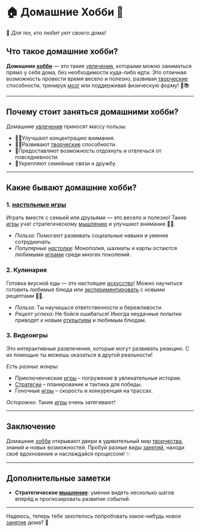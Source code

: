 # 🏠 **Домашние Хобби** 🏡

🌟 *Для тех, кто любит уют своего дома!*

## Что такое домашние хобби?

**Домашние [хобби](хобби.md)** — это такие [увлечения](хобби.md), которыми можно заниматься прямо у себя дома, без необходимости куда-либо идти. Это отличная возможность провести время весело и полезно, развивая [творческие](творческие.md) способности, тренируя [мозг](интеллектуальные.md) или поддерживая физическую форму! 🎨📚

---

## Почему стоит заняться домашними хобби?

Домашние [увлечения](хобби.md) приносят массу пользы:

- 💪🏽Улучшают концентрацию внимания.
- 🧑‍🏫Развивают [творческие](творческие.md) способности.
- 🙆Предоставляют возможность отдохнуть и отвлечься от повседневности.
- 🤝Укрепляют семейные связи и дружбу.

---

## Какие бывают домашние хобби?

### **1. [настольные игры](настольные_игры.md)**

Играть вместе с семьей или друзьями — это весело и полезно! Такие [игры](настольные_игры.md) учат стратегическому [мышлению](интеллектуальные.md) и улучшают внимание 🔢🎲.

- *Польза:* Помогают развивать социальные навыки и умение сотрудничать.
- *Популярные [настолки](настольные_игры.md):* Монополия, шахматы и карты остаются любимыми [играми](настольные_игры.md) среди многих поколений.

### **2. Кулинария**

Готовка вкусной еды — это настоящее [искусство](хобби.md)! Можно научиться готовить любимые блюда или [экспериментировать](научные_эксперименты.md) с новыми рецептами 🍳🥗.

- *Польза:* Ты научишься ответственности и бережливости.
- *Рецепт успеха:* Не бойся ошибаться! Иногда неудачные попытки приводят к новым [открытиям](научные_эксперименты.md) и любимым блюдам.

### **3. Видеоигры**

Это интерактивные развлечения, которые могут развивать реакцию. С их помощью ты можешь оказаться в другой реальности!

*Есть разные жанры:*

- Приключенческие [игры](настольные_игры.md) – погружение в увлекательные истории.
- [Стратегии](видеоигры.md) – планирование и тактика для победы.
- Гоночные [игры](настольные_игры.md) – скорость и конкуренция на трассах.

*Осторожно:* Такие [игры](настольные_игры.md) очень затягивают!

---

## Заключение

Домашние [хобби](хобби.md) открывают двери в удивительный мир [творчества](творческие.md), знаний и новых возможностей. Пробуй разные виды [занятий](хобби.md), находи своё вдохновение и наслаждайся процессом! ✨

---

## Дополнительные заметки

- **Стратегическое [мышление](интеллектуальные.md)**: умение видеть несколько шагов вперёд и прогнозировать развитие событий.

---

Надеюсь, теперь тебе захотелось попробовать какое-нибудь новое [занятие](хобби.md) дома? 🤩
